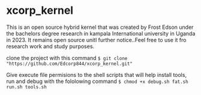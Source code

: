 # xcorp_kernel
This is an open source hybrid kernel that was created by Frost Edson under the bachelors degree research in kampala International university in Uganda in 2023. It remains open source unitl further notice..Feel free to use it fro research work and study purposes.

clone the project with this command
``` $ git clone "https://github.com/Edcorp844/xcorp_kernel.git" ```

Give execute file permisions to the shell scripts that will help install tools, run and debug with the fololowing command
```$ chmod +x debug.sh fat.sh run.sh tools.sh``` 
